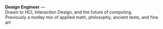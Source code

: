 **Design Engineer** — <br />
Drawn to HCI, Interaction Design, and the future of computing. <br />
Previously a motley mix of applied math, philosophy, ancient texts, and fine art
